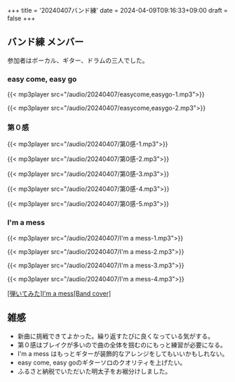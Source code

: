 +++
title = '20240407バンド練'
date = 2024-04-09T09:16:33+09:00
draft = false
+++
## バンド練 メンバー
参加者はボーカル、ギター、ドラムの三人でした。

### easy come, easy go
{{< mp3player src="/audio/20240407/easycome,easygo-1.mp3">}}

{{< mp3player src="/audio/20240407/easycome,easygo-2.mp3">}}

### 第０感
{{< mp3player src="/audio/20240407/第0感-1.mp3">}}

{{< mp3player src="/audio/20240407/第0感-2.mp3">}}

{{< mp3player src="/audio/20240407/第0感-3.mp3">}}

{{< mp3player src="/audio/20240407/第0感-4.mp3">}}

{{< mp3player src="/audio/20240407/第0感-5.mp3">}}

### I'm a mess
{{< mp3player src="/audio/20240407/I'm a mess-1.mp3">}}

{{< mp3player src="/audio/20240407/I'm a mess-2.mp3">}}

{{< mp3player src="/audio/20240407/I'm a mess-3.mp3">}}

{{< mp3player src="/audio/20240407/I'm a mess-4.mp3">}}

<script type="application/javascript" src="https://embed.nicovideo.jp/watch/sm43660499/script?w=640&h=360"></script><noscript><a href="https://www.nicovideo.jp/watch/sm43660499">[弾いてみた]I'm a mess[Band cover]</a></noscript>

## 雑感
- 新曲に挑戦できてよかった。繰り返すたびに良くなっている気がする。
- 第０感はブレイクが多いので曲の全体を掴むのにもっと練習が必要になる。
- I'm a mess はもっとギターが装飾的なアレンジをしてもいいかもしれない。
- easy come, easy goのギターソロのクオリティを上げたい。
- ふるさと納税でいただいた明太子をお裾分けしました。